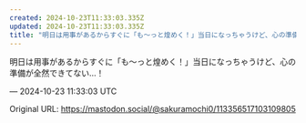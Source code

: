 ```yaml
---
created: 2024-10-23T11:33:03.335Z
updated: 2024-10-23T11:33:03.335Z
title: "明日は用事があるからすぐに「も〜っと煌めく！」当日になっちゃうけど、心の準備が全[...]"
---
```


<p>明日は用事があるからすぐに「も〜っと煌めく！」当日になっちゃうけど、心の準備が全然できてない…！</p>

&mdash; 2024-10-23 11:33:03 UTC

Original URL: https://mastodon.social/@sakuramochi0/113356517103109805
